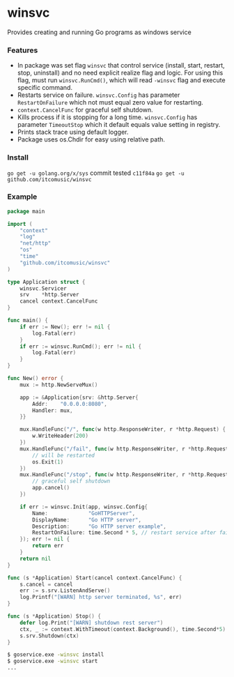 # winsvc
Provides creating and running Go programs as windows service

### Features
- In package was set flag `winsvc` that control service (install, start, restart, stop, uninstall) and no need explicit realize flag and logic.
For using this flag, must run `winsvc.RunCmd()`, which will read `-winsvc` flag and execute specific command.
- Restarts service on failure. `winsvc.Config` has parameter `RestartOnFailure` which not must equal zero value for restarting.
- `context.CancelFunc` for graceful self shutdown.
- Kills process if it is stopping for a long time. `winsvc.Config` has parameter `TimeoutStop` which it default equals value setting in registry.
- Prints stack trace using default logger.
- Package uses os.Chdir for easy using relative path.

### Install
```go get -u golang.org/x/sys``` commit tested `c11f84a`
```go get -u github.com/itcomusic/winsvc```

### Example
```go
package main

import (
	"context"
	"log"
	"net/http"
	"os"
	"time"
	"github.com/itcomusic/winsvc"
)

type Application struct {
	winsvc.Servicer
	srv    *http.Server
	cancel context.CancelFunc
}

func main() {
	if err := New(); err != nil {
		log.Fatal(err)
	}
	if err := winsvc.RunCmd(); err != nil {
		log.Fatal(err)
	}
}

func New() error {
	mux := http.NewServeMux()

	app := &Application{srv: &http.Server{
		Addr:    "0.0.0.0:8080",
		Handler: mux,
	}}

	mux.HandleFunc("/", func(w http.ResponseWriter, r *http.Request) {
		w.WriteHeader(200)
	})
	mux.HandleFunc("/fail", func(w http.ResponseWriter, r *http.Request) {
		// will be restarted
		os.Exit(1)
	})
	mux.HandleFunc("/stop", func(w http.ResponseWriter, r *http.Request) {
		// graceful self shutdown
		app.cancel()
	})

	if err := winsvc.Init(app, winsvc.Config{
		Name:             "GoHTTPServer",
		DisplayName:      "Go HTTP server",
		Description:      "Go HTTP server example",
		RestartOnFailure: time.Second * 5, // restart service after failure
	}); err != nil {
		return err
	}
	return nil
}

func (s *Application) Start(cancel context.CancelFunc) {
	s.cancel = cancel
	err := s.srv.ListenAndServe()
	log.Printf("[WARN] http server terminated, %s", err)
}

func (s *Application) Stop() {
	defer log.Print("[WARN] shutdown rest server")
	ctx, _ := context.WithTimeout(context.Background(), time.Second*5)
	s.srv.Shutdown(ctx)
}
```
```sh
$ goservice.exe -winsvc install
$ goservice.exe -winsvc start
...
```